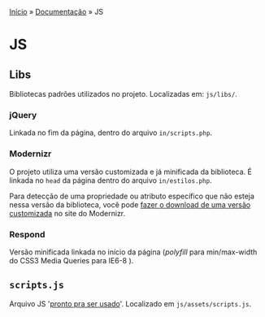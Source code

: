 [Início](../../../) » [Documentação](index.md) » JS

# JS

## Libs

Bibliotecas padrões utilizados no projeto. Localizadas em: `js/libs/`.

### jQuery

Linkada no fim da página, dentro do arquivo `in/scripts.php`.

### Modernizr

O projeto utiliza uma versão customizada e já minificada da biblioteca. É linkada no `head` da página dentro do arquivo `in/estilos.php`.

Para detecção de uma propriedade ou atributo específico que não esteja nessa versão da biblioteca, você pode [fazer o download de uma versão customizada](http://modernizr.com/download/) no site do Modernizr.

### Respond

Versão minificada linkada no início da página (*polyfill* para min/max-width do CSS3 Media Queries para IE6-8 ).

## `scripts.js`

Arquivo JS '[pronto pra ser usado](http://img855.imageshack.us/img855/2449/coronel2.jpg)'. Localizado em `js/assets/scripts.js`.
